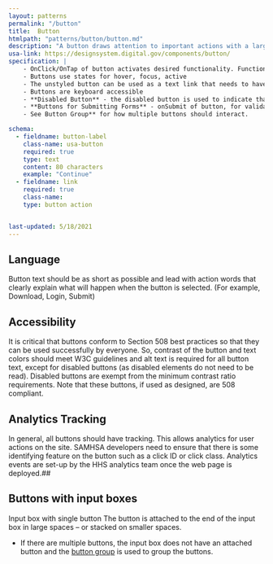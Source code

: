 ```yaml
---
layout: patterns
permalink: "/button"
title:  Button
htmlpath: "patterns/button/button.md"
description: "A button draws attention to important actions with a large selectable surface."
usa-link: https://designsystem.digital.gov/components/button/
specification: |
    - OnClick/OnTap of button activates desired functionality. Functionality in determined by the context of the button (for example in a search experience or as a link item).
    - Buttons use states for hover, focus, active
    - The unstyled button can be used as a text link that needs to have click-space padding
    - Buttons are keyboard accessible
    - **Disabled Button** - the disabled button is used to indicate that there is actions on the page that need to happen before the button can be used. The user cannot interact with button. Once the required functionailty has happened on the page, the disabled state should be swtiched with an actionalble button
    - **Buttons for Submitting Forms** - onSubmit of button, for validation should occur on all required fields. Please see the [forms](/forms) specification for how to deal with displaying errors and error messaging.
    - See Button Group** for how multiple buttons should interact.

schema: 
  - fieldname: button-label
    class-name: usa-button
    required: true
    type: text
    content: 80 characters
    example: "Continue"
  - fieldname: link
    required: true
    class-name: 
    type: button action


last-updated: 5/18/2021
---
```

<!--- if extra information is needed for this pattern, write here in Markdown. -->
<!--- to learn markdown format go to https://docs.github.com/en/github/writing-on-github/basic-writing-and-formatting-syntax -->

## Language
Button text should be as short as possible and lead with action words that clearly explain what will happen when the button is selected. (For example, Download, Login, Submit)

## Accessibility
It is critical that buttons conform to Section 508 best practices so that they can be used successfully by everyone. 
So, contrast of the button and text colors should meet W3C guidelines and alt text is required for all button text, except for disabled buttons (as disabled elements do not need to be read). Disabled buttons are exempt from the minimum contrast ratio requirements.
Note that these buttons, if used as designed, are 508 compliant.



## Analytics Tracking
In general, all buttons should have tracking. This allows analytics for user actions on the site. 
SAMHSA developers need to ensure that there is some identifying feature on the button such as a click ID or click class. 
Analytics events are set-up by the HHS analytics team once the web page is deployed.##

## Buttons with input boxes
Input box with single button The button is attached to the end of the input box in large spaces – or stacked on smaller spaces.
- If there are multiple buttons, the input box does not have an attached button and the [button group](/button-group) is used to group the buttons.
